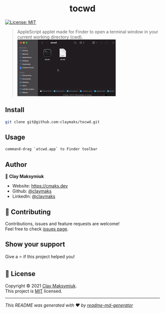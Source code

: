 <h1 align="center">tocwd</h1>
<p>
  <a href="https://github.com/claymaks/tocwd/blob/main/LICENSE" target="_blank">
    <img alt="License: MIT" src="https://img.shields.io/badge/License-MIT-yellow.svg" />
  </a>
</p>

> AppleScript applet made for Finder to open a terminal window in your current working directory (cwd).
![](/demo.gif)

## Install

```sh
git clone git@github.com:claymaks/tocwd.git
```

## Usage

```sh
command-drag `atcwd.app` to Finder toolbar
```

## Author

👤 **Clay Maksymiuk**

* Website: https://cmaks.dev
* Github: [@claymaks](https://github.com/claymaks)
* LinkedIn: [@claymaks](https://linkedin.com/in/claymaks)

## 🤝 Contributing

Contributions, issues and feature requests are welcome!<br />Feel free to check [issues page](https://github.com/claymaks/tocwd/issues). 

## Show your support

Give a ⭐️ if this project helped you!

## 📝 License

Copyright © 2021 [Clay Maksymiuk](https://github.com/claymaks).<br />
This project is [MIT](https://github.com/claymaks/tocwd/blob/main/LICENSE) licensed.

***
_This README was generated with ❤️ by [readme-md-generator](https://github.com/kefranabg/readme-md-generator)_